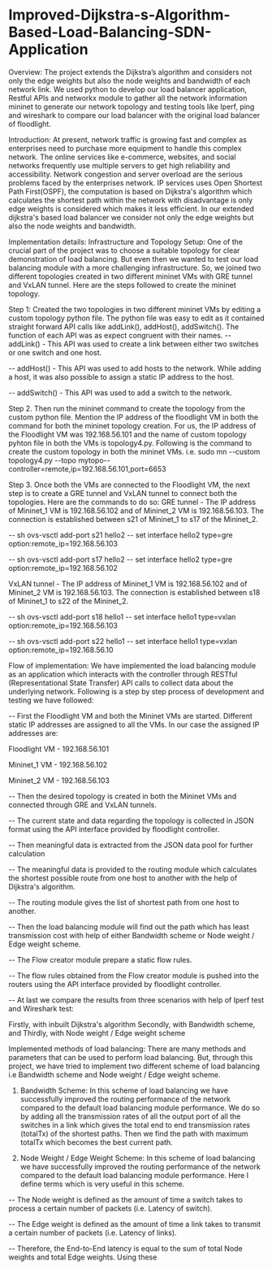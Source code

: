 # Improved-Dijkstra-s-Algorithm-Based-Load-Balancing-SDN-Application

Overview: The project extends the Dijkstra’s algorithm and considers not only the edge weights but also the node weights and bandwidth of each network link. We used python to develop our load balancer application, Restful APIs and networkx module to gather all the network information mininet to generate our network topology and testing tools like Iperf, ping and wireshark to compare our load balancer with the original load balancer of floodlight.

Introduction: At present, network traffic is growing fast and complex as enterprises need to purchase more equipment to handle this complex network. The online services like e-commerce, websites, and social networks frequently use multiple servers to get high reliability and accessibility. Network congestion and server overload are the serious problems faced by the enterprises network. IP services uses Open Shortest Path First(OSPF), the computation is based on Dijkstra's algorithm which calculates the shortest path within the network with disadvantage is only edge weights is considered which makes it less efficient. In our extended dijkstra's based load balancer we consider not only the edge weights but also the node weights and bandwidth.

Implementation details: 
  Infrastructure and Topology Setup:	One of the crucial part of the project was to choose a suitable topology for clear demonstration of load balancing. But even then we wanted to test our load balancing module with a more challenging infrastructure. So, we joined two different topologies created in two different mininet VMs with GRE tunnel and VxLAN tunnel. Here are the steps followed to create the mininet topology. 
  
  Step 1: Created the two topologies in two different mininet VMs by editing a custom topology python file. The python file was easy to edit as it contained straight forward API calls like addLink(), addHost(), addSwitch(). The function of each API was as expect congruent with their names. 
-- addLink() - This API was used to create a link between either two switches or one switch and one host.

-- addHost() - This API was used to add hosts to the network. While adding a host, it was also possible to assign a static IP address to the host.

-- addSwitch() - This API was used to add a switch to the network. 
  
  Step 2. Then run the mininet command to create the topology from the custom python file. Mention the IP address of the floodlight VM in both the command for both the mininet topology creation. For us, the IP address of the Floodlight VM was 192.168.56.101 and the name of custom topology pyhton file in both the VMs is topology4.py. Following is the command to create the custom topology in both the mininet VMs. i.e. sudo mn --custom topology4.py --topo mytopo--controller=remote,ip=192.168.56.101,port=6653
  
  Step 3. Once both the VMs are connected to the Floodlight VM, the next step is to create a GRE tunnel and VxLAN tunnel to connect both the topologies. Here are the commands to do so: 
GRE tunnel - The IP address of Mininet_1 VM is 192.168.56.102 and of Mininet_2 VM is 192.168.56.103. The connection is established between s21 of Mininet_1 to s17 of the  Mininet_2. 

-- sh ovs-vsctl add-port s21 hello2 -- set interface hello2 type=gre option:remote_ip=192.168.56.103

-- sh ovs-vsctl add-port s17 hello2 -- set interface hello2 type=gre option:remote_ip=192.168.56.102

VxLAN tunnel - The IP address of Mininet_1 VM is 192.168.56.102 and of Mininet_2 VM is 192.168.56.103. The connection is established between s18 of Mininet_1 to s22 of the  Mininet_2.

-- sh ovs-vsctl add-port s18 hello1 -- set interface hello1 type=vxlan option:remote_ip=192.168.56.103

-- sh ovs-vsctl add-port s22 hello1 -- set interface hello1 type=vxlan option:remote_ip=192.168.56.10

Flow of implementation: We have implemented the load balancing module as an application which interacts with the controller through RESTful (Representational State Transfer) API calls to collect data about the underlying network. Following is a step by step process of development and testing we have followed:

-- First the Floodlight VM and both the Mininet VMs are started. Different static IP addresses are assigned to all the VMs. In our case the assigned IP addresses are:

Floodlight VM - 192.168.56.101

Mininet_1 VM - 192.168.56.102

Mininet_2 VM - 192.168.56.103

-- Then the desired topology is created in both the Mininet VMs and connected through GRE and VxLAN tunnels. 

-- The current state and data regarding the topology is collected in JSON format using the API interface provided by floodlight controller. 

-- Then meaningful data is extracted from the JSON data pool for further calculation

-- The meaningful data is provided to the routing module which calculates the shortest possible route from one host to another with the help of Dijkstra's algorithm. 

-- The routing module gives the list of shortest path from one host to another. 

-- Then the load balancing module will find out the path which has least transmission cost with help of either Bandwidth scheme or Node weight / Edge weight scheme.

-- The Flow creator module prepare a static flow rules.

-- The flow rules obtained from the Flow creator module is pushed into the routers using the API interface provided by floodlight controller.

-- At last we compare the results from three scenarios with help of Iperf test and Wireshark test:

Firstly, with inbuilt Dijkstra's algorithm 
Secondly, with Bandwidth scheme, and
Thirdly, with Node weight / Edge weight scheme

Implemented methods of load balancing: 
There are many methods and parameters that can be used to perform load balancing. But, through this project, we have tried to implement two different scheme of load balancing i.e Bandwidth scheme and Node weight / Edge weight scheme.

  1. Bandwidth Scheme: In this scheme of load balancing we have successfully improved the routing performance of the network compared to the default load balancing module performance. We do so by adding all the transmission rates of all the output port of all the switches in a link  which gives the total end to end transmission rates (totalTx) of the shortest paths. Then we find the path with maximum totalTx which becomes the best current path. 

  2. Node Weight / Edge Weight Scheme: In this scheme of load balancing we have successfully improved the routing performance of the network compared to the default load balancing module performance. Here I define terms which is very useful in this scheme. 

  -- The Node weight is defined as the amount of time a switch takes to process a certain number of packets (i.e. Latency of switch). 

  -- The Edge weight is defined as the amount of time a link takes to transmit a certain number of packets (i.e. Latency of links). 

  -- Therefore, the End-to-End latency is equal to the sum of total Node weights and total Edge weights. Using these 



